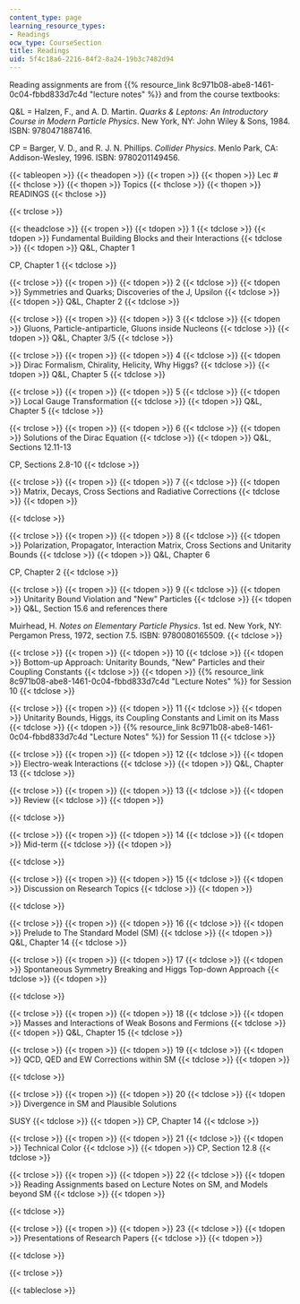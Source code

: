 ```yaml
---
content_type: page
learning_resource_types:
- Readings
ocw_type: CourseSection
title: Readings
uid: 5f4c18a6-2216-84f2-8a24-19b3c7482d94
---
```


Reading assignments are from {{% resource_link 8c971b08-abe8-1461-0c04-fbbd833d7c4d "lecture notes" %}} and from the course textbooks:

Q&L = Halzen, F., and A. D. Martin. _Quarks & Leptons: An Introductory Course in Modern Particle Physics_. New York, NY: John Wiley & Sons, 1984. ISBN: 9780471887416.

CP = Barger, V. D., and R. J. N. Phillips. _Collider Physics_. Menlo Park, CA: Addison-Wesley, 1996. ISBN: 9780201149456.

{{< tableopen >}}
{{< theadopen >}}
{{< tropen >}}
{{< thopen >}}
Lec #
{{< thclose >}}
{{< thopen >}}
Topics
{{< thclose >}}
{{< thopen >}}
READINGS
{{< thclose >}}

{{< trclose >}}

{{< theadclose >}}
{{< tropen >}}
{{< tdopen >}}
1
{{< tdclose >}}
{{< tdopen >}}
Fundamental Building Blocks and their Interactions
{{< tdclose >}}
{{< tdopen >}}
Q&L, Chapter 1  
  
CP, Chapter 1
{{< tdclose >}}

{{< trclose >}}
{{< tropen >}}
{{< tdopen >}}
2
{{< tdclose >}}
{{< tdopen >}}
Symmetries and Quarks; Discoveries of the J, Upsilon
{{< tdclose >}}
{{< tdopen >}}
Q&L, Chapter 2
{{< tdclose >}}

{{< trclose >}}
{{< tropen >}}
{{< tdopen >}}
3
{{< tdclose >}}
{{< tdopen >}}
Gluons, Particle-antiparticle, Gluons inside Nucleons
{{< tdclose >}}
{{< tdopen >}}
Q&L, Chapter 3/5
{{< tdclose >}}

{{< trclose >}}
{{< tropen >}}
{{< tdopen >}}
4
{{< tdclose >}}
{{< tdopen >}}
Dirac Formalism, Chirality, Helicity, Why Higgs?
{{< tdclose >}}
{{< tdopen >}}
Q&L, Chapter 5
{{< tdclose >}}

{{< trclose >}}
{{< tropen >}}
{{< tdopen >}}
5
{{< tdclose >}}
{{< tdopen >}}
Local Gauge Transformation
{{< tdclose >}}
{{< tdopen >}}
Q&L, Chapter 5
{{< tdclose >}}

{{< trclose >}}
{{< tropen >}}
{{< tdopen >}}
6
{{< tdclose >}}
{{< tdopen >}}
Solutions of the Dirac Equation
{{< tdclose >}}
{{< tdopen >}}
Q&L, Sections 12.11-13  
  
CP, Sections 2.8-10
{{< tdclose >}}

{{< trclose >}}
{{< tropen >}}
{{< tdopen >}}
7
{{< tdclose >}}
{{< tdopen >}}
Matrix, Decays, Cross Sections and Radiative Corrections
{{< tdclose >}}
{{< tdopen >}}

{{< tdclose >}}

{{< trclose >}}
{{< tropen >}}
{{< tdopen >}}
8
{{< tdclose >}}
{{< tdopen >}}
Polarization, Propagator, Interaction Matrix, Cross Sections and Unitarity Bounds
{{< tdclose >}}
{{< tdopen >}}
Q&L, Chapter 6  
  
CP, Chapter 2
{{< tdclose >}}

{{< trclose >}}
{{< tropen >}}
{{< tdopen >}}
9
{{< tdclose >}}
{{< tdopen >}}
Unitarity Bound Violation and "New" Particles
{{< tdclose >}}
{{< tdopen >}}
Q&L, Section 15.6 and references there  
  
Muirhead, H. _Notes on Elementary Particle Physics_. 1st ed. New York, NY: Pergamon Press, 1972, section 7.5. ISBN: 9780080165509.
{{< tdclose >}}

{{< trclose >}}
{{< tropen >}}
{{< tdopen >}}
10
{{< tdclose >}}
{{< tdopen >}}
Bottom-up Approach: Unitarity Bounds, "New" Particles and their Coupling Constants
{{< tdclose >}}
{{< tdopen >}}
{{% resource_link 8c971b08-abe8-1461-0c04-fbbd833d7c4d "Lecture Notes" %}} for Session 10
{{< tdclose >}}

{{< trclose >}}
{{< tropen >}}
{{< tdopen >}}
11
{{< tdclose >}}
{{< tdopen >}}
Unitarity Bounds, Higgs, its Coupling Constants and Limit on its Mass
{{< tdclose >}}
{{< tdopen >}}
{{% resource_link 8c971b08-abe8-1461-0c04-fbbd833d7c4d "Lecture Notes" %}} for Session 11
{{< tdclose >}}

{{< trclose >}}
{{< tropen >}}
{{< tdopen >}}
12
{{< tdclose >}}
{{< tdopen >}}
Electro-weak Interactions
{{< tdclose >}}
{{< tdopen >}}
Q&L, Chapter 13
{{< tdclose >}}

{{< trclose >}}
{{< tropen >}}
{{< tdopen >}}
13
{{< tdclose >}}
{{< tdopen >}}
Review
{{< tdclose >}}
{{< tdopen >}}

{{< tdclose >}}

{{< trclose >}}
{{< tropen >}}
{{< tdopen >}}
14
{{< tdclose >}}
{{< tdopen >}}
Mid-term
{{< tdclose >}}
{{< tdopen >}}

{{< tdclose >}}

{{< trclose >}}
{{< tropen >}}
{{< tdopen >}}
15
{{< tdclose >}}
{{< tdopen >}}
Discussion on Research Topics
{{< tdclose >}}
{{< tdopen >}}

{{< tdclose >}}

{{< trclose >}}
{{< tropen >}}
{{< tdopen >}}
16
{{< tdclose >}}
{{< tdopen >}}
Prelude to The Standard Model (SM)
{{< tdclose >}}
{{< tdopen >}}
Q&L, Chapter 14
{{< tdclose >}}

{{< trclose >}}
{{< tropen >}}
{{< tdopen >}}
17
{{< tdclose >}}
{{< tdopen >}}
Spontaneous Symmetry Breaking and Higgs Top-down Approach
{{< tdclose >}}
{{< tdopen >}}

{{< tdclose >}}

{{< trclose >}}
{{< tropen >}}
{{< tdopen >}}
18
{{< tdclose >}}
{{< tdopen >}}
Masses and Interactions of Weak Bosons and Fermions
{{< tdclose >}}
{{< tdopen >}}
Q&L, Chapter 15
{{< tdclose >}}

{{< trclose >}}
{{< tropen >}}
{{< tdopen >}}
19
{{< tdclose >}}
{{< tdopen >}}
QCD, QED and EW Corrections within SM
{{< tdclose >}}
{{< tdopen >}}

{{< tdclose >}}

{{< trclose >}}
{{< tropen >}}
{{< tdopen >}}
20
{{< tdclose >}}
{{< tdopen >}}
Divergence in SM and Plausible Solutions  
  
SUSY
{{< tdclose >}}
{{< tdopen >}}
CP, Chapter 14
{{< tdclose >}}

{{< trclose >}}
{{< tropen >}}
{{< tdopen >}}
21
{{< tdclose >}}
{{< tdopen >}}
Technical Color
{{< tdclose >}}
{{< tdopen >}}
CP, Section 12.8
{{< tdclose >}}

{{< trclose >}}
{{< tropen >}}
{{< tdopen >}}
22
{{< tdclose >}}
{{< tdopen >}}
Reading Assignments based on Lecture Notes on SM, and Models beyond SM
{{< tdclose >}}
{{< tdopen >}}

{{< tdclose >}}

{{< trclose >}}
{{< tropen >}}
{{< tdopen >}}
23
{{< tdclose >}}
{{< tdopen >}}
Presentations of Research Papers
{{< tdclose >}}
{{< tdopen >}}

{{< tdclose >}}

{{< trclose >}}

{{< tableclose >}}
